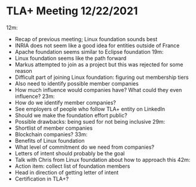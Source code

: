 # TLA+ Meeting 12/22/2021
12m:
  * Recap of previous meeting; Linux foundation sounds best
  * INRIA does not seem like a good idea for entities outside of France
  * Apache foundation seems similar to Eclipse foundation
19m:
  * Linux foundation seems like the path forward
  * Markus attempted to join as a project but this was rejected for some reason
  * Difficult part of joining Linux foundation: figuring out membership tiers
  * Also need to identify possible member companies
  * How much influence would companies have? What could they even influence?
23m:
  * How do we identify member companies?
  * See employers of people who follow TLA+ entity on LinkedIn
  * Should we make the foundation effort public?
  * Possible drawbacks: being sued for not being inclusive
29m:
  * Shortlist of member companies
  * Blockchain companies?
33m:
  * Benefits of Linux foundation
  * What level of commitment do we need from companies?
  * Letters of intent should probably be the goal
  * Talk with Chris from Linux foundation about how to approach this
42m:
  * Action item: collect list of foundation members
  * Head in direction of getting letter of intent
  * Certification in TLA+?
